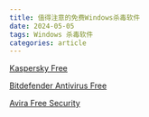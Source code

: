 ```yaml
---
title: 值得注意的免费Windows杀毒软件
date: 2024-05-05
tags: Windows 杀毒软件
categories: article
---
```


[Kaspersky Free](https://www.kaspersky.com/downloads/free-antivirus)

[Bitdefender Antivirus Free](https://www.bitdefender.com/solutions/free.html)

[Avira Free Security](https://www.avira.com/en/free-security)
